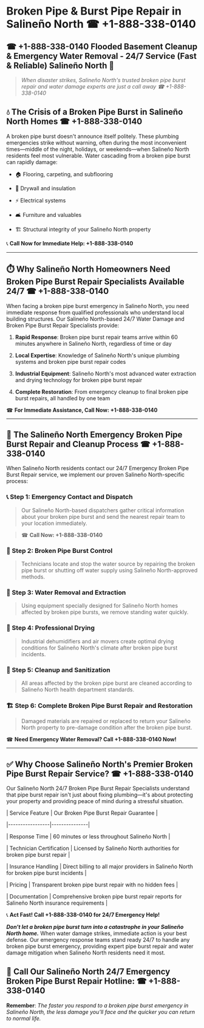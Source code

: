 # Broken Pipe & Burst Pipe Repair in Salineño North ☎ +1-888-338-0140  
## ☎ +1-888-338-0140 Flooded Basement Cleanup & Emergency Water Removal - 24/7 Service (Fast & Reliable) Salineño North 🚨  

> *When disaster strikes, Salineño North's trusted broken pipe burst repair and water damage experts are just a call away ☎ +1-888-338-0140*  

## 💧 The Crisis of a Broken Pipe Burst in Salineño North Homes ☎ +1-888-338-0140  

A broken pipe burst doesn't announce itself politely. These plumbing emergencies strike without warning, often during the most inconvenient times—middle of the night, holidays, or weekends—when Salineño North residents feel most vulnerable. Water cascading from a broken pipe burst can rapidly damage:  

* 🏠 Flooring, carpeting, and subflooring  
* 🧱 Drywall and insulation  
* ⚡ Electrical systems  
* 🛋️ Furniture and valuables  
* 🏗️ Structural integrity of your Salineño North property  

📞 **Call Now for Immediate Help: +1-888-338-0140**  

---  

## ⏱️ Why Salineño North Homeowners Need Broken Pipe Burst Repair Specialists Available 24/7 ☎ +1-888-338-0140  

When facing a broken pipe burst emergency in Salineño North, you need immediate response from qualified professionals who understand local building structures. Our Salineño North-based 24/7 Water Damage and Broken Pipe Burst Repair Specialists provide:  

1. **Rapid Response**: Broken pipe burst repair teams arrive within 60 minutes anywhere in Salineño North, regardless of time or day  
2. **Local Expertise**: Knowledge of Salineño North's unique plumbing systems and broken pipe burst repair codes  
3. **Industrial Equipment**: Salineño North's most advanced water extraction and drying technology for broken pipe burst repair  
4. **Complete Restoration**: From emergency cleanup to final broken pipe burst repairs, all handled by one team  

☎ **For Immediate Assistance, Call Now: +1-888-338-0140**  

---  

## 🔧 The Salineño North Emergency Broken Pipe Burst Repair and Cleanup Process ☎ +1-888-338-0140  

When Salineño North residents contact our 24/7 Emergency Broken Pipe Burst Repair service, we implement our proven Salineño North-specific process:  

### 📞 Step 1: Emergency Contact and Dispatch  
> Our Salineño North-based dispatchers gather critical information about your broken pipe burst and send the nearest repair team to your location immediately.  
> ☎ **Call Now: +1-888-338-0140**  

### 🚿 Step 2: Broken Pipe Burst Control  
> Technicians locate and stop the water source by repairing the broken pipe burst or shutting off water supply using Salineño North-approved methods.  

### 🌊 Step 3: Water Removal and Extraction  
> Using equipment specially designed for Salineño North homes affected by broken pipe bursts, we remove standing water quickly.  

### 💨 Step 4: Professional Drying  
> Industrial dehumidifiers and air movers create optimal drying conditions for Salineño North's climate after broken pipe burst incidents.  

### 🧼 Step 5: Cleanup and Sanitization  
> All areas affected by the broken pipe burst are cleaned according to Salineño North health department standards.  

### 🏗️ Step 6: Complete Broken Pipe Burst Repair and Restoration  
> Damaged materials are repaired or replaced to return your Salineño North property to pre-damage condition after the broken pipe burst.  

☎ **Need Emergency Water Removal? Call +1-888-338-0140 Now!**  

---  

## ✅ Why Choose Salineño North's Premier Broken Pipe Burst Repair Service? ☎ +1-888-338-0140  

Our Salineño North 24/7 Broken Pipe Burst Repair Specialists understand that pipe burst repair isn't just about fixing plumbing—it's about protecting your property and providing peace of mind during a stressful situation.  

| Service Feature | Our Broken Pipe Burst Repair Guarantee |  
|-----------------|---------------|  
| Response Time | 60 minutes or less throughout Salineño North |  
| Technician Certification | Licensed by Salineño North authorities for broken pipe burst repair |  
| Insurance Handling | Direct billing to all major providers in Salineño North for broken pipe burst incidents |  
| Pricing | Transparent broken pipe burst repair with no hidden fees |  
| Documentation | Comprehensive broken pipe burst repair reports for Salineño North insurance requirements |  

📞 **Act Fast! Call +1-888-338-0140 for 24/7 Emergency Help!**  

***Don't let a broken pipe burst turn into a catastrophe in your Salineño North home.*** When water damage strikes, immediate action is your best defense. Our emergency response teams stand ready 24/7 to handle any broken pipe burst emergency, providing expert pipe burst repair and water damage mitigation when Salineño North residents need it most.  

## 📱 Call Our Salineño North 24/7 Emergency Broken Pipe Burst Repair Hotline: ☎ +1-888-338-0140  

**Remember**: *The faster you respond to a broken pipe burst emergency in Salineño North, the less damage you'll face and the quicker you can return to normal life.*